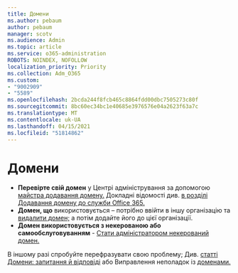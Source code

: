 ```yaml
---
title: Домени
ms.author: pebaum
author: pebaum
manager: scotv
ms.audience: Admin
ms.topic: article
ms.service: o365-administration
ROBOTS: NOINDEX, NOFOLLOW
localization_priority: Priority
ms.collection: Adm_O365
ms.custom:
- "9002909"
- "5589"
ms.openlocfilehash: 2bcda244f8fcb465c8864fdd00dbc7505273c80f
ms.sourcegitcommit: 8bc60ec34bc1e40685e3976576e04a2623f63a7c
ms.translationtype: MT
ms.contentlocale: uk-UA
ms.lasthandoff: 04/15/2021
ms.locfileid: "51814862"
---
```

# <a name="domains"></a>Домени

- **Перевірте свій домен** у Центрі адміністрування за допомогою [майстра додавання домену.](https://admin.microsoft.com/Adminportal#/Domains/Wizard) Докладні відомості див. [в розділі Додавання домену до служби Office 365.](https://docs.microsoft.com/microsoft-365/admin/setup/add-domain?view=o365-worldwide)
- **Домен, що** використовується – потрібно ввійти в іншу організацію та [видалити домен;](https://docs.microsoft.com/microsoft-365/admin/get-help-with-domains/remove-a-domain?view=o365-worldwide) а потім додайте його до цієї організації.
- **Домен використовується з некерованою або самообслуговуванням**  -  [Стати адміністратором некерований домен.](https://docs.microsoft.com/azure/active-directory/users-groups-roles/domains-admin-takeover)

В іншому разі спробуйте перефразувати свою проблему; Див. [статті Домени: запитання й відповіді](https://docs.microsoft.com/microsoft-365/admin/setup/domains-faq?view=o365-worldwide) або Виправлення неполадок із [доменами.](https://docs.microsoft.com/microsoft-365/admin/get-help-with-domains/find-and-fix-issues?view=o365-worldwide)
